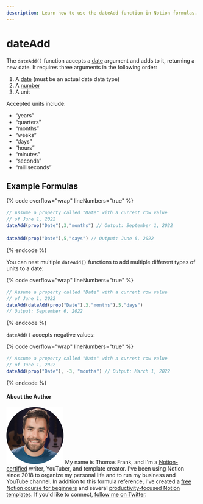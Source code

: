 ```yaml
---
description: Learn how to use the dateAdd function in Notion formulas.
---
```


# dateAdd

The `dateAdd()` function accepts a [date](../../formula-basics/data-types/date-data-type.md) argument and adds to it, returning a new date. It requires three arguments in the following order:

1. A [date](../../formula-basics/data-types/date-data-type.md) (must be an actual date data type)
2. A [number](../../formula-basics/data-types/number.md)
3. A unit

Accepted units include:

* “years”
* “quarters”
* “months”
* “weeks”
* “days”
* “hours”
* “minutes”
* “seconds”
* “milliseconds”

## Example Formulas

{% code overflow="wrap" lineNumbers="true" %}
```jsx
// Assume a property called "Date" with a current row value
// of June 1, 2022
dateAdd(prop("Date"),3,"months") // Output: September 1, 2022

dateAdd(prop("Date"),5,"days") // Output: June 6, 2022
```
{% endcode %}

You can nest multiple `dateAdd()` functions to add multiple different types of units to a date:

{% code overflow="wrap" lineNumbers="true" %}
```jsx
// Assume a property called "Date" with a current row value
// of June 1, 2022
dateAdd(dateAdd(prop("Date"),3,"months"),5,"days") 
// Output: September 6, 2022
```
{% endcode %}

`dateAdd()` accepts negative values:

{% code overflow="wrap" lineNumbers="true" %}
```jsx
// Assume a property called "Date" with a current row value
// of June 1, 2022
dateAdd(prop("Date"), -3, "months") // Output: March 1, 2022
```
{% endcode %}

#### About the Author

<img src="../../.gitbook/assets/Notion Fundamentals with Thomas Frank - Avatar 2021 compressed (1).png" alt="" data-size="line"> My name is Thomas Frank, and I'm a [Notion-certified](https://www.credly.com/badges/95fae13a-17bf-4b4a-a3d2-d58c8a3e6a2a/public\_url) writer, YouTuber, and template creator. I've been using Notion since 2018 to organize my personal life and to run my business and YouTube channel. In addition to this formula reference, I've created a [free Notion course for beginners](https://thomasjfrank.com/fundamentals/) and several [productivity-focused Notion templates](https://thomasjfrank.com/templates/). If you'd like to connect, [follow me on Twitter](https://twitter.com/TomFrankly).
